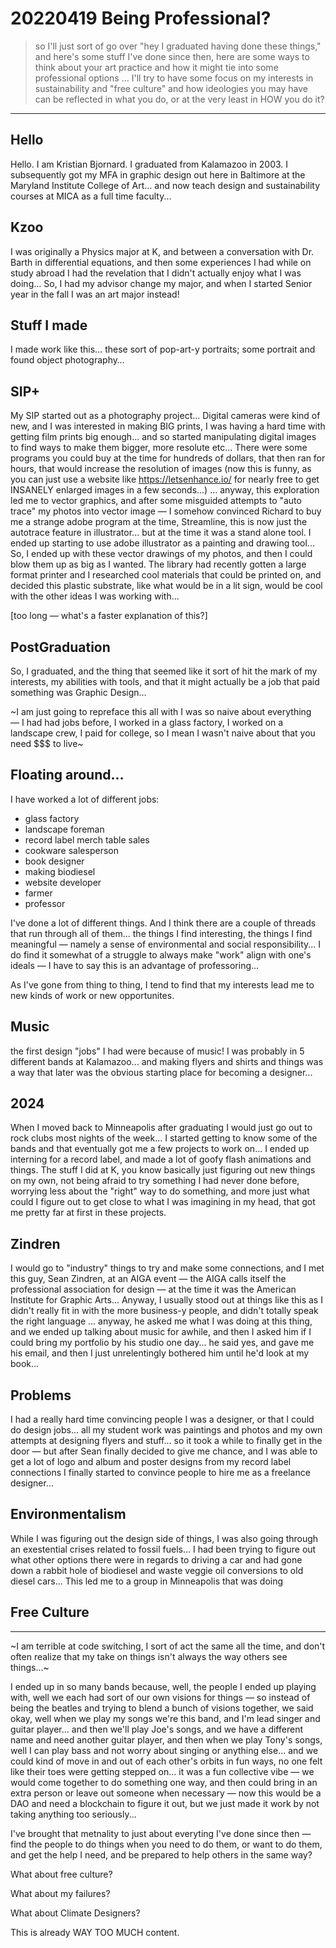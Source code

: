 # 20220419 Being Professional?

> so I'll just sort of go over "hey I graduated having done these things," and here's some stuff I've done since then, here are some ways to think about your art practice and how it might tie into some professional options … I'll try to have some focus on my interests in sustainability and "free culture" and how ideologies you may have can be reflected in what you do, or at the very least in HOW you do it?

---

## Hello

Hello. I am Kristian Bjornard. I graduated from Kalamazoo in 2003. I subsequently got my MFA in graphic design out here in Baltimore at the Maryland Institute College of Art... and now teach design and sustainability courses at MICA as a full time faculty...

## Kzoo

I was originally a Physics major at K, and between a conversation with Dr. Barth in differential equations, and then some experiences I had while on study abroad I had the revelation that I didn't actually enjoy what I was doing… So, I had my advisor change my major, and when I started Senior year in the fall I was an art major instead!

## Stuff I made

I made work like this… these sort of pop-art-y portraits; some portrait and found object photography…

## SIP+

My SIP started out as a photography project... Digital cameras were kind of new, and I was interested in making BIG prints, I was having a hard time with getting film prints big enough... and so started manipulating digital images to find ways to make them bigger, more resolute etc... There were some programs you could buy at the time for hundreds of dollars, that then ran for hours, that would increase the resolution of images (now this is funny, as you can just use a website like <https://letsenhance.io/> for nearly free to get INSANELY enlarged images in a few seconds...) … anyway, this exploration led me to vector graphics, and after some misguided attempts to "auto trace" my photos into vector image — I somehow convinced Richard to buy me a strange adobe program at the time, Streamline, this is now just the autotrace feature in illustrator... but at the time it was a stand alone tool. I ended up starting to use adobe illustrator as a painting and drawing tool... So, I ended up with these vector drawings of my photos, and then I could blow them up as big as I wanted. The library had recently gotten a large format printer and I researched cool materials that could be printed on, and decided this plastic substrate, like what would be in a lit sign, would be cool with the other ideas I was working with...

[too long — what's a faster explanation of this?]

## PostGraduation

So, I graduated, and the thing that seemed like it sort of hit the mark of my interests, my abilities with tools, and that it might actually be a job that paid something was Graphic Design…

~I am just going to repreface this all with I was so naive about everything — I had had jobs before, I worked in a glass factory, I worked on a landscape crew, I paid for college, so I mean I wasn't naive about that you need $$$ to live~

## Floating around…

I have worked a lot of different jobs:

- glass factory
- landscape foreman
- record label merch table sales
- cookware salesperson
- book designer
- making biodiesel
- website developer
- farmer
- professor

I've done a lot of different things. And I think there are a couple of threads that run through all of them... the things I find interesting, the things I find meaningful — namely a sense of environmental and social responsibility... I do find it somewhat of a struggle to always make "work" align with one's ideals — I have to say this is an advantage of professoring...

As I've gone from thing to thing, I tend to find that my interests lead me to new kinds of work or new opportunites.

## Music

the first design "jobs" I had were because of music! I was probably in 5 different bands at Kalamazoo... and making flyers and shirts and things was a way that later was the obvious starting place for becoming a designer...

## 2024

When I moved back to Minneapolis after graduating I would just go out to rock clubs most nights of the week... I started getting to know some of the bands and that eventually got me a few projects to work on... I ended up interning for a record label, and made a lot of goofy flash animations and things. The stuff I did at K, you know basically just figuring out new things on my own, not being afraid to try something I had never done before, worrying less about the "right" way to do something, and more just what could I figure out to get close to what I was imagining in my head, that got me pretty far at first in these projects.

## Zindren

I would go to "industry" things to try and make some connections, and I met this guy, Sean Zindren, at an AIGA event — the AIGA calls itself the professional association for design — at the time it was the American Institute for Graphic Arts... Anyway, I usually stood out at things like this as I didn't really fit in with the more business-y people, and didn't totally speak the right language … anyway, he asked me what I was doing at this thing, and we ended up talking about music for awhile, and then I asked him if I could bring my portfolio by his studio one day... he said yes, and gave me his email, and then I just unrelentingly bothered him until he'd look at my book...

## Problems

I had a really hard time convincing people I was a designer, or that I could do design jobs... all my student work was paintings and photos and my own attempts at designing flyers and stuff... so it took a while to finally get in the door — but after Sean finally decided to give me chance, and I was able to get a lot of logo and album and poster designs from my record label connections I finally started to convince people to hire me as a freelance designer...

## Environmentalism

While I was figuring out the design side of things, I was also going through an exestential crises related to fossil fuels... I had been trying to figure out what other options there were in regards to driving a car and had gone down a rabbit hole of biodiesel and waste veggie oil conversions to old diesel cars... This led me to a group in Minneapolis that was doing

## Free Culture

---

~I am terrible at code switching, I sort of act the same all the time, and don't often realize that my take on things isn't always the way others see things...~

I ended up in so many bands because, well, the people I ended up playing with, well we each had sort of our own visions for things — so instead of being the beatles and trying to blend a bunch of visions together, we said okay, well when we play my songs we're this band, and I'm lead singer and guitar player... and then we'll play Joe's songs, and we have a different name and need another guitar player, and then when we play Tony's songs, well I can play bass and not worry about singing or anything else... and we could kind of move in and out of each other's orbits in fun ways, no one felt like their toes were getting stepped on... it was a fun collective vibe — we would come together to do something one way, and then could bring in an extra person or leave out someone when necessary — now this would be a DAO and need a blockchain to figure it out, but we just made it work by not taking anything too seriously...

I've brought that metnality to just about everyting I've done since then — find the people to do things when you need to do them, or want to do them, and get the help I need, and be prepared to help others in the same way?

What about free culture?

What about my failures?

What about Climate Designers?

This is already WAY TOO MUCH content.
